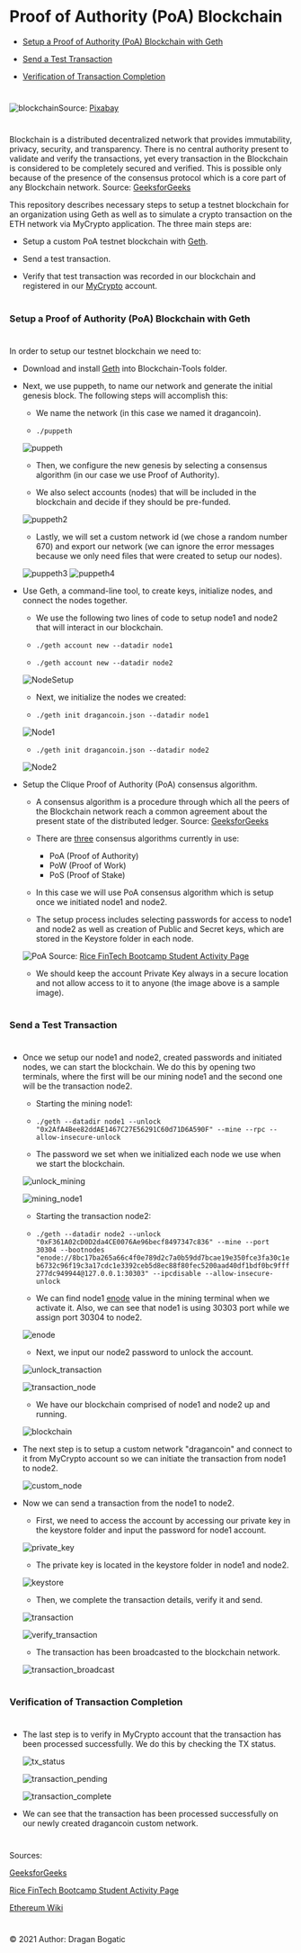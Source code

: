 #
# Proof of Authority (PoA) Blockchain 

* [Setup a Proof of Authority (PoA) Blockchain with Geth](#setup-a-proof-of-authority-(poa)-blockchain-with-geth)

* [Send a Test Transaction](#send-a-test-transaction)

* [Verification of Transaction Completion](#verification-of-transaction-completion)
#
![blockchain](images/blockchain.png)Source: [Pixabay](https://pixabay.com/vectors/blockchain-cryptocurrency-network-3277336/#)
#
Blockchain is a distributed decentralized network that provides immutability, privacy, security, and transparency. There is no central authority present to validate and verify the transactions, yet every transaction in the Blockchain is considered to be completely secured and verified. This is possible only because of the presence of the consensus protocol which is a core part of any Blockchain network. Source: [GeeksforGeeks](https://www.geeksforgeeks.org/consensus-algorithms-in-blockchain/)

This repository describes necessary steps to setup a testnet blockchain for an organization using Geth as well as to simulate a crypto transaction on the ETH network via MyCrypto application. The three main steps are:


* Setup a custom PoA testnet blockchain with [Geth](https://geth.ethereum.org/).


* Send a test transaction.

* Verify that test transaction was recorded in our blockchain and registered in our [MyCrypto](https://mycrypto.com/account) account.

#
### Setup a Proof of Authority (PoA) Blockchain with Geth
#
In order to setup our testnet blockchain we need to:

* Download and install [Geth](https://geth.ethereum.org/downloads/) into Blockchain-Tools folder.

* Next, we use puppeth, to name our network and generate the initial genesis block. The following steps will accomplish this:

    * We name the network (in this case we named it dragancoin).

    *  `./puppeth`

    ![puppeth](images/Screen_Shot1.png)

    * Then, we configure the new genesis by selecting a consensus algorithm (in our case we use Proof of Authority).

    * We also select accounts (nodes) that will be included in the blockchain and decide if they should be pre-funded.

    ![puppeth2](images/Screen_Shot2.png)

    * Lastly, we will set a custom network id (we chose a random number 670) and export our network (we can ignore the error messages because we only need files that were created to setup our nodes).

    ![puppeth3](images/Screen_Shot3.png)
    ![puppeth4](images/Screen_Shot4.png)


* Use Geth, a command-line tool, to create keys, initialize nodes, and connect the nodes together.

    * We use the following two lines of code to setup node1 and node2 that will interact in our blockchain.

    * `./geth account new --datadir node1`
    * `./geth account new --datadir node2`

    ![NodeSetup](images/Screen_Shot7.png)

    * Next, we initialize the nodes we created:

    * `./geth init dragancoin.json --datadir node1`

    ![Node1](images/Screen_Shot11.png)

    * `./geth init dragancoin.json --datadir node2`

    ![Node2](images/Screen_Shot10.png)

* Setup the Clique Proof of Authority (PoA) consensus algorithm.

    * A consensus algorithm is a procedure through which all the peers of the Blockchain network reach a common agreement about the present state of the distributed ledger. Source: [GeeksforGeeks](https://www.geeksforgeeks.org/consensus-algorithms-in-blockchain/)

    * There are [three](https://www.geeksforgeeks.org/consensus-algorithms-in-blockchain/) consensus algorithms currently in use:
    
        * PoA (Proof of Authority) 
        * PoW (Proof of Work)
        * PoS (Proof of Stake)

    * In this case we will use PoA consensus algorithm which is setup once we initiated node1 and node2. 

    * The setup process includes selecting passwords for access to node1 and node2 as well as creation of Public and Secret keys, which are stored in the Keystore folder in each node.

    ![PoA](images/Screen_Shot8.png)
Source: [Rice FinTech Bootcamp Student Activity Page](https://rice.bootcampcontent.com/Rice-Coding-Bootcamp/rice-hou-fin-pt-09-2020-u-c/raw/master/class/18-Blockchain/3/Activities/03-Stu_Nodes_Accounts/Images/geth-account-new.png)

    * We should keep the account Private Key always in a secure location and not allow access to it to anyone (the image above is a sample image).
#
### Send a Test Transaction
#
* Once we setup our node1 and node2, created passwords and initiated nodes, we can start the blockchain. We do this by opening two terminals, where the first will be our mining node1 and the second one will be the transaction node2.

    * Starting the mining node1:

    * `./geth --datadir node1 --unlock "0x2AfA4Bee82ddAE1467C27E56291C60d71D6A590F" --mine --rpc --allow-insecure-unlock`

    * The password we set when we initialized each node we use when we start the blockchain.

    ![unlock_mining](images/Screen_Shot5.png)

    ![mining_node1](images/Screen_Shot6.png)

    * Starting the transaction node2:

    * `./geth --datadir node2 --unlock "0xF361A02cD0D2da4CE0076Ae96becf8497347c836" --mine --port 30304 --bootnodes "enode://8bc17ba265a66c4f0e789d2c7a0b59dd7bcae19e350fce3fa30c1eb6732c96f19c3a17cdc1e3392ceb5d8ec88f80fec5200aad40df1bdf0bc9fff277dc949944@127.0.0.1:30303" --ipcdisable --allow-insecure-unlock`

    *  We can find node1 [enode](https://eth.wiki/en/fundamentals/enode-url-format) value in the mining terminal when we activate it. Also, we can see that node1 is using 30303 port while we assign port 30304 to node2.

    ![enode](images/Screen_Shot16.png)

    * Next, we input our node2 password to unlock the account.

    ![unlock_transaction](images/Screen_Shot14.png)

    ![transaction_node](images/Screen_Shot12.png)

    * We have our blockchain comprised of node1 and node2 up and running.

    ![blockchain](images/Screen_Shot15.png)

* The next step is to setup a custom network "dragancoin" and connect to it from MyCrypto account so we can initiate the transaction from node1 to node2.

    ![custom_node](images/Screen_Shot13.png)

* Now we can send a transaction from the node1 to node2.
    * First, we need to access the account by accessing our private key in the keystore folder and input the password for node1 account. 

    ![private_key](images/Screen_Shot19.png)

    * The private key is located in the keystore folder in node1 and node2. 

    ![keystore](images/Screen_Shot9.png)

    * Then, we complete the transaction details, verify it and send.

    ![transaction](images/Screen_Shot18.png)

    ![verify_transaction](images/Screen_Shot20.png)

    * The transaction has been broadcasted to the blockchain network.

    ![transaction_broadcast](images/Screen_Shot17.png)

#
### Verification of Transaction Completion
#
* The last step is to verify in MyCrypto account that the transaction has been processed successfully. We do this by checking the TX status.

    ![tx_status](images/Screen_Shot21.png)

    ![transaction_pending](images/Screen_Shot22.png)

    ![transaction_complete](images/Screen_Shot23.png)

* We can see that the transaction has been processed successfully on our newly created dragancoin custom network.
#
Sources: 

[GeeksforGeeks](https://www.geeksforgeeks.org/consensus-algorithms-in-blockchain/)

[Rice FinTech Bootcamp Student Activity Page](https://rice.bootcampcontent.com/Rice-Coding-Bootcamp/rice-hou-fin-pt-09-2020-u-c/tree/master/class/18-Blockchain/3/Activities/04-Stu_Starting_Chain)

[Ethereum Wiki](https://eth.wiki/en/fundamentals/enode-url-format)

#

© 2021 Author: Dragan Bogatic
#


